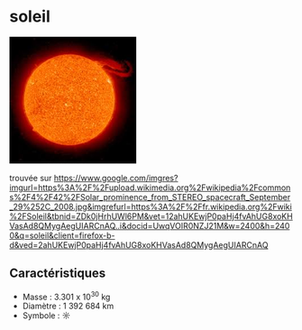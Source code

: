 # soleil

![Icone du soleil](soleil.jpg)

 trouvée sur https://www.google.com/imgres?imgurl=https%3A%2F%2Fupload.wikimedia.org%2Fwikipedia%2Fcommons%2F4%2F42%2FSolar_prominence_from_STEREO_spacecraft_September_29%252C_2008.jpg&imgrefurl=https%3A%2F%2Ffr.wikipedia.org%2Fwiki%2FSoleil&tbnid=ZDk0jHrhUWl6PM&vet=12ahUKEwjP0paHj4fvAhUG8xoKHVasAd8QMygAegUIARCnAQ..i&docid=UwqVOIR0NZJ21M&w=2400&h=2400&q=soleil&client=firefox-b-d&ved=2ahUKEwjP0paHj4fvAhUG8xoKHVasAd8QMygAegUIARCnAQ

## Caractéristiques

- Masse : 3.301 x 10<sup>30</sup> kg
- Diamètre : 1 392 684 km
- Symbole : &#x263C;